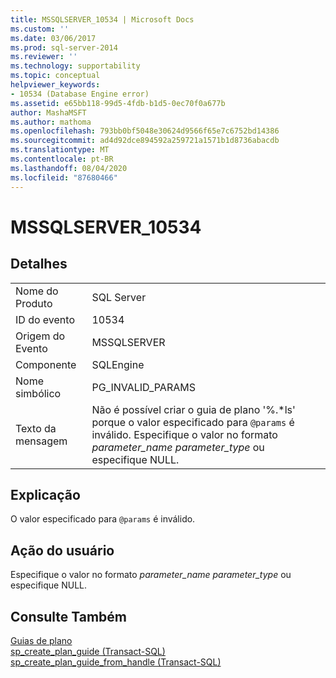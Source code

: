 ```yaml
---
title: MSSQLSERVER_10534 | Microsoft Docs
ms.custom: ''
ms.date: 03/06/2017
ms.prod: sql-server-2014
ms.reviewer: ''
ms.technology: supportability
ms.topic: conceptual
helpviewer_keywords:
- 10534 (Database Engine error)
ms.assetid: e65bb118-99d5-4fdb-b1d5-0ec70f0a677b
author: MashaMSFT
ms.author: mathoma
ms.openlocfilehash: 793bb0bf5048e30624d9566f65e7c6752bd14386
ms.sourcegitcommit: ad4d92dce894592a259721a1571b1d8736abacdb
ms.translationtype: MT
ms.contentlocale: pt-BR
ms.lasthandoff: 08/04/2020
ms.locfileid: "87680466"
---
```

# <a name="mssqlserver_10534"></a>MSSQLSERVER_10534
    
## <a name="details"></a>Detalhes  
  
|||  
|-|-|  
|Nome do Produto|SQL Server|  
|ID do evento|10534|  
|Origem do Evento|MSSQLSERVER|  
|Componente|SQLEngine|  
|Nome simbólico|PG_INVALID_PARAMS|  
|Texto da mensagem|Não é possível criar o guia de plano '%.\*ls' porque o valor especificado para `@params` é inválido. Especifique o valor no formato *parameter_name parameter_type* ou especifique NULL.|  
  
## <a name="explanation"></a>Explicação  
 O valor especificado para `@params` é inválido.  
  
## <a name="user-action"></a>Ação do usuário  
 Especifique o valor no formato *parameter_name parameter_type* ou especifique NULL.  
  
## <a name="see-also"></a>Consulte Também  
 [Guias de plano](../performance/plan-guides.md)   
 [sp_create_plan_guide &#40;Transact-SQL&#41;](/sql/relational-databases/system-stored-procedures/sp-create-plan-guide-transact-sql)   
 [sp_create_plan_guide_from_handle &#40;Transact-SQL&#41;](/sql/relational-databases/system-stored-procedures/sp-create-plan-guide-from-handle-transact-sql)  
  
  

